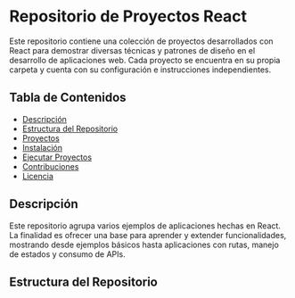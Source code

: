 # Repositorio de Proyectos React

Este repositorio contiene una colección de proyectos desarrollados con React para demostrar diversas técnicas y patrones de diseño en el desarrollo de aplicaciones web. Cada proyecto se encuentra en su propia carpeta y cuenta con su configuración e instrucciones independientes.

## Tabla de Contenidos

- [Descripción](#descripción)
- [Estructura del Repositorio](#estructura-del-repositorio)
- [Proyectos](#proyectos)
- [Instalación](#instalación)
- [Ejecutar Proyectos](#ejecutar-proyectos)
- [Contribuciones](#contribuciones)
- [Licencia](#licencia)

## Descripción

Este repositorio agrupa varios ejemplos de aplicaciones hechas en React. La finalidad es ofrecer una base para aprender y extender funcionalidades, mostrando desde ejemplos básicos hasta aplicaciones con rutas, manejo de estados y consumo de APIs.

## Estructura del Repositorio

